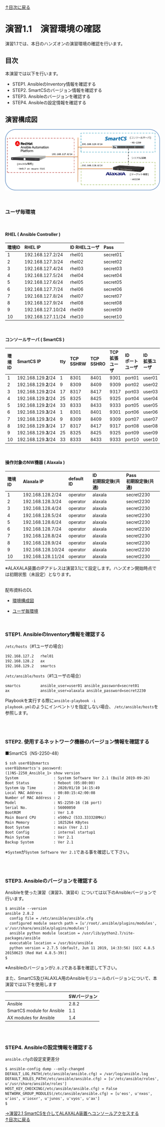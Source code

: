 [↑目次に戻る](./README.md)
<br>
# 演習1.1　演習環境の確認
演習1.1では、本日のハンズオンの演習環境の確認を行います。
<br>

## 目次
本演習では以下を行います。
- STEP1. AnsibleのInventory情報を確認する
- STEP2. SmartCSのバージョン情報を確認する
- STEP3. Ansibleのバージョンを確認する
- STEP4. Ansibleの設定情報を確認する

## 演習構成図
![practice_environment_1-1.png](./contents/image/practice_environment_1-1.png)

<br>

### ユーザ毎環境

<br>

#### RHEL ( Ansible Controller ) 

| 環境ID | RHEL IP | ID RHELユーザ | Pass |  
|:---|:---|:---|:---|
| 1  | 192.168.127.2/24 | rhel01 | secret01 | 
| 2  | 192.168.127.3/24 | rhel02 | secret02 |
| 3  | 192.168.127.4/24 | rhel03 | secret03 |
| 4  | 192.168.127.5/24 | rhel04 | secret04 |
| 5  | 192.168.127.6/24 | rhel05 | secret05 |
| 6  | 192.168.127.7/24 | rhel06 | secret06 |
| 7  | 192.168.127.8/24 | rhel07 | secret07 |
| 8  | 192.168.127.9/24 | rhel08 | secret08 |
| 9  | 192.168.127.10/24 | rhel09 | secret09 |
| 10 | 192.168.127.11/24 | rhel10 | secret10 |

<br>

#### コンソールサーバ ( SmartCS )

| 環境ID | SmartCS IP | tty | TCP<br>SSHRW | TCP<br>SSHRO | TCP<br>拡張ユーザ |ID<br>ポートユーザ | ID<br>拡張ユーザ | Pass<br>共通 | 
|:---|:---|:---|:---|:---|:---|:---|:---|:---|
| 1  | 192.168.129.**2**/24 | 1  | 8301 | 8401 | 9301 | port01 | user01 | secret01 | 
| 2  | 192.168.129.**2**/24 | 9  | 8309 | 8409 | 9309 | port02 | user02 | secret02 | 
| 3  | 192.168.129.**2**/24 | 17 | 8317 | 8417 | 9317 | port03 | user03 | secret03 | 
| 4  | 192.168.129.**2**/24 | 25 | 8325 | 8425 | 9325 | port04 | user04 | secret04 | 
| 5  | 192.168.129.**2**/24 | 33 | 8333 | 8433 | 9333 | port05 | user05 | secret05 | 
| 6  | 192.168.129.**3**/24 | 1  | 8301 | 8401 | 9301 | port06 | user06 | secret06 | 
| 7  | 192.168.129.**3**/24 | 9  | 8309 | 8409 | 9309 | port07 | user07 | secret07 | 
| 8  | 192.168.129.**3**/24 | 17 | 8317 | 8417 | 9317 | port08 | user08 | secret08 | 
| 9  | 192.168.129.**3**/24 | 25 | 8325 | 8425 | 9325 | port09 | user09 | secret09 | 
| 10 | 192.168.129.**3**/24 | 33 | 8333 | 8433 | 9333 | port10 | user10 | secret10 | 

<br>

#### 操作対象のNW機器 ( Alaxala )

| 環境ID | Alaxala IP | default ID | ID<br>初期設定後(共通) | Pass<br>初期設定後(共通) |
|:---|:---|:---|:---|:---|
| 1  | 192.168.128.2/24 | operator | alaxala | secret2230 | 
| 2  | 192.168.128.3/24 | operator | alaxala | secret2230 | 
| 3  | 192.168.128.4/24 | operator | alaxala | secret2230 | 
| 4  | 192.168.128.5/24 | operator | alaxala | secret2230 | 
| 5  | 192.168.128.6/24 | operator | alaxala | secret2230 | 
| 6  | 192.168.128.7/24 | operator | alaxala | secret2230 | 
| 7  | 192.168.128.8/24 | operator | alaxala | secret2230 | 
| 8  | 192.168.128.9/24 | operator | alaxala | secret2230 | 
| 9  | 192.168.128.10/24 | operator | alaxala | secret2230 | 
| 10 | 192.168.128.11/24 | operator | alaxala | secret2230 | 

※ALAXALA装置のIPアドレスは演習3.1にて設定します。ハンズオン開始時点では初期状態（未設定）となります。  

<br>
配布資料のDL

- [環境構成図](./contents/pdf/document_Environment%20diagram.pdf)

- [ユーザ毎環境](.//contents/pdf/document_Environment_for_each_user.pdf)
<br>

### STEP1. AnsibleのInventory情報を確認する

<code>/etc/hosts</code>（#1ユーザの場合）
```
192.168.127.2   rhel01
192.168.128.2   ax
192.168.129.2   smartcs
```


<code>/etc/ansible/hosts</code>（#1ユーザの場合）
```
smartcs         ansible_user=user01 ansible_password=secret01
ax              ansible_user=alaxala ansible_password=secret2230
```
Playbookを実行する際に<code>ansible-playbook -i <inventory> playbook.yml</code>のようにインベントリを指定しない場合、
<code>/etc/ansible/hosts</code>を参照します。
 

<br>
<br>

### STEP2. 使用するネットワーク機器のバージョン情報を確認する

■SmartCS（NS-2250-48）
```
$ ssh user01@smartcs
user01@smartcs's password: 
(1)NS-2250_Ansible_1> show version
System                : System Software Ver 2.1 (Build 2019-09-26)
Boot Status           : Reboot (05:80:00)
System Up Time        : 2020/01/10 14:15:49
Local MAC Address     : 00:80:15:42:00:08
Number of MAC Address : 2
Model                 : NS-2250-16 (16 port)
Serial No.            : 56000050
BootROM               : Ver 1.0
Main Board CPU        : e500v2 (533.333328MHz)
Main Memory           : 1025264 KBytes
Boot System           : main (Ver 2.1)
Boot Config           : internal startup1
Main System           : Ver 2.1
Backup System         : Ver 2.1
```
※`System`が`System Software Ver 2.1`である事を確認して下さい。

<br>
<br>

### STEP3. Ansibleのバージョンを確認する

Ansibleを使った演習（演習3、演習4）については以下のAnsibleバージョンで行います。
```
$ ansible --version
ansible 2.8.2
  config file = /etc/ansible/ansible.cfg
  configured module search path = [u'/root/.ansible/plugins/modules', u'/usr/share/ansible/plugins/modules']
  ansible python module location = /usr/lib/python2.7/site-packages/ansible
  executable location = /usr/bin/ansible
  python version = 2.7.5 (default, Jun 11 2019, 14:33:56) [GCC 4.8.5 20150623 (Red Hat 4.8.5-39)]
$ 
```
※Ansibleのバージョンが`2.8.2`である事を確認して下さい。

また、SmartCS及びALAXLA用のAnsibleモジュールのバージョンについて、本演習では以下を使用します

| |SWバージョン |
|:---|:---|
|Ansible |2.8.2 |
|SmartCS module for Ansible |1.1 |
|AX modules for Ansible |1.4 |

<br>
<br>


### STEP4. Ansibleの設定情報を確認する

<code>ansible.cfg</code>の設定変更差分
```
$ ansible-config dump --only-changed
DEFAULT_LOG_PATH(/etc/ansible/ansible.cfg) = /var/log/ansible.log
DEFAULT_ROLES_PATH(/etc/ansible/ansible.cfg) = [u'/etc/ansible/roles', u'/usr/share/ansible/roles']
HOST_KEY_CHECKING(/etc/ansible/ansible.cfg) = False
NETWORK_GROUP_MODULES(/etc/ansible/ansible.cfg) = [u'eos', u'nxos', u'ios', u'iosxr', u'junos', u'vyos', u'ax']
$ 
``` 



[→演習2.1 SmartCSを介してALAXALA装置へコンソールアクセスする](./2.1-serial_connection_to_alaxala_via_smartcs.md)  
[↑目次に戻る](./README.md)
